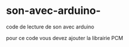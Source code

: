 # son-avec-arduino-
code de lecture de son avec arduino

pour ce code vous devez ajouter la librairie PCM
